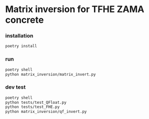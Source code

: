 # Matrix inversion for TFHE ZAMA concrete

### installation
```bash
poetry install
```

### run
```bash
poetry shell
python matrix_inversion/matrix_invert.py
```

### dev test
```bash
poetry shell
python tests/test_QFloat.py
python tests/test_FHE.py
python matrix_inversion/qf_invert.py
```